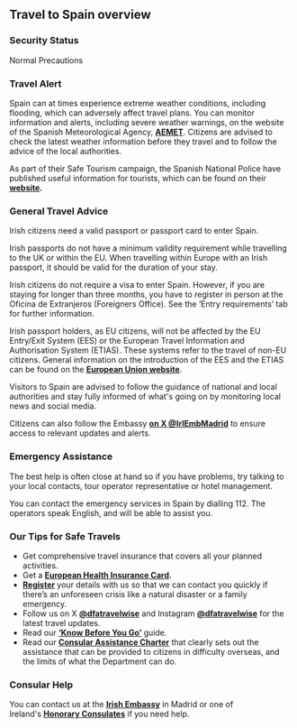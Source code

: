 ## Travel to Spain overview

### Security Status

Normal Precautions

### Travel Alert

Spain can at times experience extreme weather conditions, including flooding, which can adversely affect travel plans. You can monitor information and alerts, including severe weather warnings, on the website of the Spanish Meteorological Agency, [**AEMET**](https://www.aemet.es/en/portada). Citizens are advised to check the latest weather information before they travel and to follow the advice of the local authorities.

As part of their Safe Tourism campaign, the Spanish National Police have published useful information for tourists, which can be found on their [**website**](https://www.policia.es/miscelanea/participacion_ciudadana/pasaporte_turista_2024.pdf)**.**

### General Travel Advice

Irish citizens need a valid passport or passport card to enter Spain.

Irish passports do not have a minimum validity requirement while travelling to the UK or within the EU. When travelling within Europe with an Irish passport, it should be valid for the duration of your stay.

Irish citizens do not require a visa to enter Spain. However, if you are staying for longer than three months, you have to register in person at the Oficina de Extranjeros (Foreigners Office). See the ‘Entry requirements’ tab for further information.

Irish passport holders, as EU citizens, will not be affected by the EU Entry/Exit System (EES) or the European Travel Information and Authorisation System (ETIAS). These systems refer to the travel of non-EU citizens. General information on the introduction of the EES and the ETIAS can be found on the [**European Union website**](https://travel-europe.europa.eu/index_en).

Visitors to Spain are advised to follow the guidance of national and local authorities and stay fully informed of what's going on by monitoring local news and social media.

Citizens can also follow the Embassy [**on X @IrlEmbMadrid**](https://twitter.com/IrlEmbMadrid) to ensure access to relevant updates and alerts.

### Emergency Assistance

The best help is often close at hand so if you have problems, try talking to your local contacts, tour operator representative or hotel management.

You can contact the emergency services in Spain by dialling 112. The operators speak English, and will be able to assist you.

### **Our Tips for Safe Travels**

* Get comprehensive travel insurance that covers all your planned activities.
* Get a [**European Health Insurance Card**](http://www.hse.ie/eng/services/list/1/schemes/EHIC/)**.**
* [**Register**](https://www.ireland.ie/en/dfa/overseas-travel/citizens-registration/) your details with us so that we can contact you quickly if there’s an unforeseen crisis like a natural disaster or a family emergency.
* Follow us on X [**@dfatravelwise**](https://www.twitter.com/DFATravelWise) and Instagram [**@dfatravelwise**](https://www.instagram.com/dfatravelwise/) for the latest travel updates.
* Read our [**‘Know Before You Go’**](https://www.ireland.ie/en/dfa/overseas-travel/know-before-you-go/) guide.
* Read our [**Consular Assistance Charter**](https://www.ireland.ie/en/dfa/overseas-travel/assistance-abroad/consular-assistance-charter/) that clearly sets out the assistance that can be provided to citizens in difficulty overseas, and the limits of what the Department can do.

### **Consular Help**

You can contact us at the [**Irish Embassy**](/en/spain/madrid/) in Madrid or one of Ireland's [**Honorary Consulates**](/en/dfa/embassies/) if you need help.